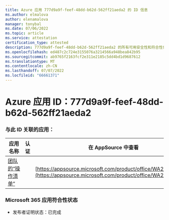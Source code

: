```yaml
---
title: Azure 应用 777d9a9f-feef-48dd-b62d-562ff21aeda2 的 ID 信息
ms.author: elmalova
author: elenamalova
manager: tonybal
ms.date: 07/06/2022
ms.topic: article
ms.service: attestation
certification_type: attested
description: 777d9a9f-feef-48dd-b62d-562ff21aeda2 的所有可用安全性和符合性信息信息。
ms.openlocfilehash: ed487c2c724e3155076a3214566a948bea842b95
ms.sourcegitcommit: ab9765f2163fcf2e311e2185c5dd4bd1d9687612
ms.translationtype: MT
ms.contentlocale: zh-CN
ms.lasthandoff: 07/07/2022
ms.locfileid: "66661371"
---
```

# <a name="azure-app-id-777d9a9f-feef-48dd-b62d-562ff21aeda2"></a>Azure 应用 ID：777d9a9f-feef-48dd-b62d-562ff21aeda2


### <a name="apps-associated-with-this-id"></a>与此 ID 关联的应用：
| **应用名称** | **认证** | **在 AppSource 中查看** |
|--------------|---------------|-----------------------|
| [团队的“操作清单”](../forward/WA200004362.md) |  | [https://appsource.microsoft.com/product/office/WA200004362](https://appsource.microsoft.com/product/office/WA200004362) |

### <a name="microsoft-365-app-compliance-status"></a>Microsoft 365 应用符合性状态
- 发布者证明状态：已完成
